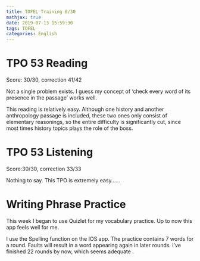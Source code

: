 ```yaml
---
title: TOFEL Training 6/30
mathjax: true
date: 2019-07-13 15:59:30
tags: TOFEL
categories: English
---
```

# TPO 53 Reading

Score: 30/30, correction 41/42

Not a single problem exists. I guess my concept of ‘check every word of its presence in the passage’ works well.

This reading is relatively easy. Although one history and another anthropology passage is included, these two ones only consist of elementary reasonings, so the entire difficulty is significantly cut, since most times history topics plays the role of the boss.

# TPO 53 Listening

Score:30/30, correction 33/33

Nothing to say. This TPO is extremely easy……

<!-- more -->

# Writing Phrase Practice

This week I began to use Quizlet for my vocabulary practice. Up to now this app feels well for me.

I use the Spelling function on the IOS app. The practice contains 7 words for a round. Faults will result in a word appearing again in later rounds. I’ve finished 22 rounds by now, which seems adequate .
